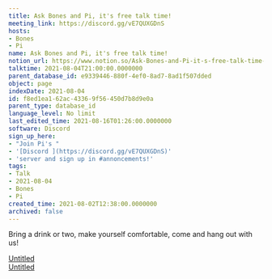 ```yaml
---
title: Ask Bones and Pi, it's free talk time!
meeting_link: https://discord.gg/vE7QUXGDnS
hosts:
- Bones
- Pi
name: Ask Bones and Pi, it's free talk time!
notion_url: https://www.notion.so/Ask-Bones-and-Pi-it-s-free-talk-time-f8ed1ea162ac43369f56450d7b8d9e0a
talktime: 2021-08-04T21:00:00.0000000
parent_database_id: e9339446-880f-4ef0-8ad7-8ad1f507dded
object: page
indexDate: 2021-08-04
id: f8ed1ea1-62ac-4336-9f56-450d7b8d9e0a
parent_type: database_id
language_level: No limit
last_edited_time: 2021-08-16T01:26:00.0000000
software: Discord
sign_up_here:
- "Join Pi's "
- '[Discord ](https://discord.gg/vE7QUXGDnS)'
- 'server and sign up in #annoncements!'
tags:
- Talk
- 2021-08-04
- Bones
- Pi
created_time: 2021-08-02T12:38:00.0000000
archived: false
---
```


Bring a drink or two, make yourself comfortable, come and hang out with us!

[Untitled](https://www.notion.so/12c4a9e645d54aefa860b5f927a0b220)   
[Untitled](https://www.notion.so/482e61b02b9c4456b2b4fe86bb7544c6)   








